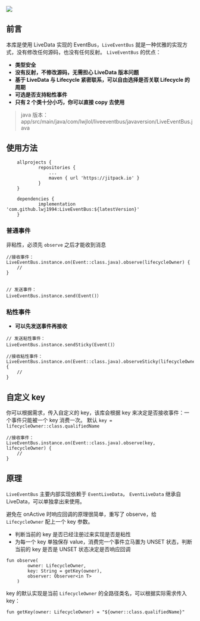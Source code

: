 [![](https://jitpack.io/v/lwj1994/LiveEventBus.svg)](https://jitpack.io/#lwj1994/LiveEventBus)

## 前言
本库是使用 LiveData 实现的 EventBus，`LiveEventBus` 就是一种优雅的实现方式，没有修改任何源码，也没有任何反射。
`LiveEventBus` 的优点：
* __类型安全__
* __没有反射，不修改源码，无需担心 LiveData 版本问题__
* __基于 LiveData 与 Lifecycle 紧密联系，可以自由选择是否关联 Lifecycle 的周期__
* __可选是否支持粘性事件__
* __只有 2 个类十分小巧，你可以直接 copy 去使用__

> java 版本：  app/src/main/java/com/lwjlol/liveeventbus/javaversion/LiveEventBus.java

## 使用方法
```
    allprojects {
            repositories {
                ...
                maven { url 'https://jitpack.io' }
            }
    }

	dependencies {
	        implementation 'com.github.lwj1994:LiveEventBus:${latestVersion}'
	}
```
### 普通事件

非粘性，必须先 `observe` 之后才能收到消息
```
//接收事件：
LiveEventBus.instance.on(Event::class.java).observe(lifecycleOwner) {
    //
}


// 发送事件：
LiveEventBus.instance.send(Event()）

```
### 粘性事件

* __可以先发送事件再接收__
```
// 发送粘性事件：
LiveEventBus.instance.sendSticky(Event()）

//接收粘性事件：
LiveEventBus.instance.on(Event::class.java).observeSticky(lifecycleOwner) {
    //
}
```

## 自定义 key
你可以根据需求，传入自定义的 key，该库会根据 key 来决定是否接收事件：一个事件只能被一个 key 消费一次。
默认 `key = lifecycleOwner::class.qualifiedName`
```
//接收事件：
LiveEventBus.instance.on(Event::class.java).observe(key, lifecycleOwner) {
    //
}
```



## 原理
`LiveEventBus` 主要内部实现依赖于 `EventLiveData`， `EventLiveData` 继承自 LiveData，可以单独拿出来使用。

避免在 onActive 时响应回调的原理很简单，重写了 observe，给 `LifecycleOwner` 配上一个 key 参数。
* 判断当前的 key 是否已经注册过来实现是否是粘性
* 为每一个 key 单独保存 value，消费完一个事件立马置为 UNSET 状态，判断当前的 key 是否是 UNSET 状态决定是否响应回调
```
fun observe(
        owner: LifecycleOwner,
        key: String = getKey(owner),
        observer: Observer<in T>
    )
```

key 的默认实现是当前 `LifecycleOwner` 的全路径类名，可以根据实际需求传入 key：
```
fun getKey(owner: LifecycleOwner) = "${owner::class.qualifiedName}"
```
